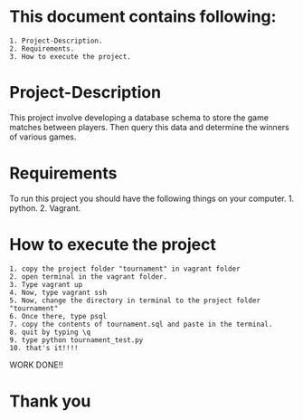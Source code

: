 # This document contains following:

	1. Project-Description.
	2. Requirements.
	3. How to execute the project.


# Project-Description

This project involve developing a database schema to store the game matches between players. Then query this data and determine the winners of various games.


# Requirements
To run this project you should have the following things on your computer.
	1. python.
	2. Vagrant.

# How to execute the project
	1. copy the project folder "tournament" in vagrant folder
	2. open terminal in the vagrant folder.
	3. Type vagrant up
	4. Now, type vagrant ssh
	5. Now, change the directory in terminal to the project folder "tournament"
	6. Once there, type psql
	7. copy the contents of tournament.sql and paste in the terminal.
	8. quit by typing \q
	9. type python tournament_test.py
	10. that's it!!!!

WORK DONE!!


# Thank you
